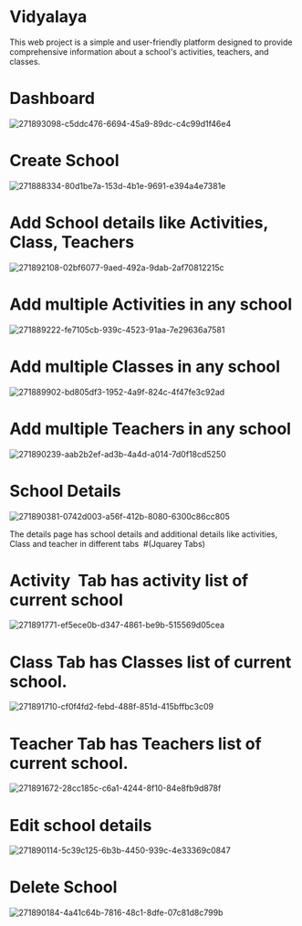 
# Vidyalaya
This web project is a simple and user-friendly platform designed to provide comprehensive information about a school's activities, teachers, and classes.
# Dashboard

![271893098-c5ddc476-6694-45a9-89dc-c4c99d1f46e4](https://github.com/Patolbabu131/Vidyalaya/assets/97328289/bf0dfe70-e95b-4ef5-8097-72e9dcf43540)

# Create School

![271888334-80d1be7a-153d-4b1e-9691-e394a4e7381e](https://github.com/Patolbabu131/Vidyalaya/assets/97328289/13e45180-3e0d-4c35-9d2c-006d2d74dbf6)

# Add School details like Activities, Class, Teachers


![271892108-02bf6077-9aed-492a-9dab-2af70812215c](https://github.com/Patolbabu131/Vidyalaya/assets/97328289/5d11aad8-d62f-484a-999a-bc37979d7119)

# Add multiple Activities in any school 

![271889222-fe7105cb-939c-4523-91aa-7e29636a7581](https://github.com/Patolbabu131/Vidyalaya/assets/97328289/6d7086be-2d32-4eb7-b2fd-bda51ec11e26)

# Add multiple Classes in any school 
![271889902-bd805df3-1952-4a9f-824c-4f47fe3c92ad](https://github.com/Patolbabu131/Vidyalaya/assets/97328289/ffb34cdc-063e-45f6-87fa-8aaaaadc4a48)


# Add multiple Teachers in any school 

![271890239-aab2b2ef-ad3b-4a4d-a014-7d0f18cd5250](https://github.com/Patolbabu131/Vidyalaya/assets/97328289/a44f94e5-7462-4bdb-91b4-2a7678011b1e)

# School Details
![271890381-0742d003-a56f-412b-8080-6300c86cc805](https://github.com/Patolbabu131/Vidyalaya/assets/97328289/5996f374-9f2a-4bf1-8135-035a67c54b16)

The details page has school details and additional details like activities, Class and teacher in different tabs 
#(Jquarey Tabs)
# Activity  Tab has activity list of current school
![271891771-ef5ece0b-d347-4861-be9b-515569d05cea](https://github.com/Patolbabu131/Vidyalaya/assets/97328289/9938be11-0e68-47c8-8a23-98046f55bad9)

# Class Tab has Classes list of current school.

![271891710-cf0f4fd2-febd-488f-851d-415bffbc3c09](https://github.com/Patolbabu131/Vidyalaya/assets/97328289/6aaeb04c-b9a3-472a-92a1-5151e9886f7a)


# Teacher Tab has Teachers list of current school.


![271891672-28cc185c-c6a1-4244-8f10-84e8fb9d878f](https://github.com/Patolbabu131/Vidyalaya/assets/97328289/2bd0aadd-46c1-42c6-9a8b-d0f95fa8db52)

# Edit school details
![271890114-5c39c125-6b3b-4450-939c-4e33369c0847](https://github.com/Patolbabu131/Vidyalaya/assets/97328289/948fe5d3-4e5f-4d78-8485-e9473175b083)

# Delete School
![271890184-4a41c64b-7816-48c1-8dfe-07c81d8c799b](https://github.com/Patolbabu131/Vidyalaya/assets/97328289/109acb4f-4448-448d-bfaa-edd0bb5e4a43)

